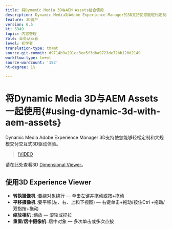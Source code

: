 ```yaml
---
title: 将Dynamic Media 3D与AEM Assets结合使用
description: Dynamic Media对Adobe Experience Manager的3D支持使您能轻松定制和大规模交付交互式3D驱动体验
feature: 3D资产
version: 6.5
kt: 5349
topic: 内容管理
role: 业务从业者
level: 初学者
translation-type: tm+mt
source-git-commit: d9714b9a291ec3ee5f3dba9723de72bb120d2149
workflow-type: tm+mt
source-wordcount: '152'
ht-degree: 1%

---
```



# 将Dynamic Media 3D与AEM Assets一起使用{#using-dynamic-3d-with-aem-assets}

Dynamic Media Adobe Experience Manager 3D支持使您能够轻松定制和大规模交付交互式3D驱动体验。

>[!VIDEO](https://video.tv.adobe.com/v/35156/?quality=9&learn=on)

请在此处查看3D [Dimensional Viewer](http://s7d1.scene7.com/s7viewers/html5/DimensionalViewer.html?asset=DynamicmediaNA1/canBlue-2&amp;config=DynamicmediaNA1/Dimensional&amp;serverUrl=http://s7d1.scene7.com/is/image/&amp;contenturl=http://s7d1.scene7.com/is/content/)。


## 使用3D Experience Viewer

* **转换摄像机** :要绕对象绕行 — 单击左键并拖动或按+拖动
* **平移摄像机** :要平移(左、右、上和下视图) — 右键单击+拖动/按住Ctrl +拖动/双指按+拖动
* **缩放相机** :缩放 — 滚轮或捏拉
* **重置/居中摄像机** :居中对象 — 多次单击或多次点按